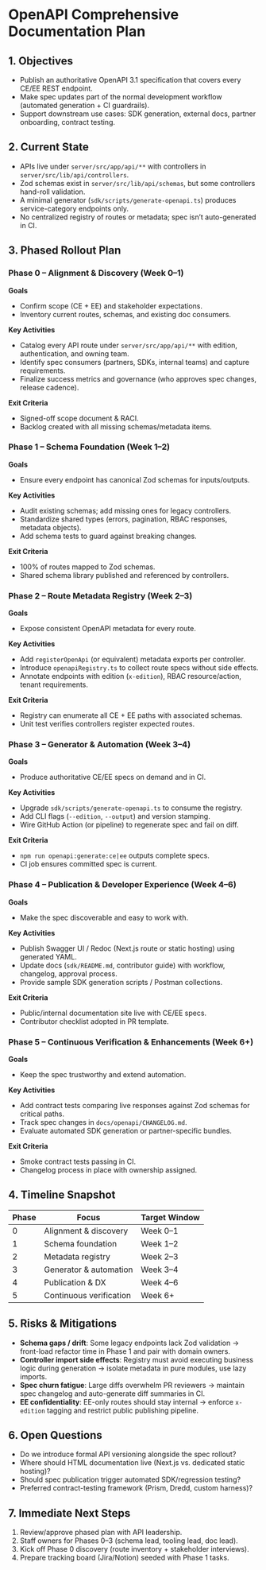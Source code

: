 # OpenAPI Comprehensive Documentation Plan

## 1. Objectives
- Publish an authoritative OpenAPI 3.1 specification that covers every CE/EE REST endpoint.
- Make spec updates part of the normal development workflow (automated generation + CI guardrails).
- Support downstream use cases: SDK generation, external docs, partner onboarding, contract testing.

## 2. Current State
- APIs live under `server/src/app/api/**` with controllers in `server/src/lib/api/controllers`.
- Zod schemas exist in `server/src/lib/api/schemas`, but some controllers hand-roll validation.
- A minimal generator (`sdk/scripts/generate-openapi.ts`) produces service-category endpoints only.
- No centralized registry of routes or metadata; spec isn’t auto-generated in CI.

## 3. Phased Rollout Plan

### Phase 0 – Alignment & Discovery (Week 0–1)
**Goals**
- Confirm scope (CE + EE) and stakeholder expectations.
- Inventory current routes, schemas, and existing doc consumers.

**Key Activities**
- Catalog every API route under `server/src/app/api/**` with edition, authentication, and owning team.
- Identify spec consumers (partners, SDKs, internal teams) and capture requirements.
- Finalize success metrics and governance (who approves spec changes, release cadence).

**Exit Criteria**
- Signed-off scope document & RACI.
- Backlog created with all missing schemas/metadata items.

### Phase 1 – Schema Foundation (Week 1–2)
**Goals**
- Ensure every endpoint has canonical Zod schemas for inputs/outputs.

**Key Activities**
- Audit existing schemas; add missing ones for legacy controllers.
- Standardize shared types (errors, pagination, RBAC responses, metadata objects).
- Add schema tests to guard against breaking changes.

**Exit Criteria**
- 100% of routes mapped to Zod schemas.
- Shared schema library published and referenced by controllers.

### Phase 2 – Route Metadata Registry (Week 2–3)
**Goals**
- Expose consistent OpenAPI metadata for every route.

**Key Activities**
- Add `registerOpenApi` (or equivalent) metadata exports per controller.
- Introduce `openapiRegistry.ts` to collect route specs without side effects.
- Annotate endpoints with edition (`x-edition`), RBAC resource/action, tenant requirements.

**Exit Criteria**
- Registry can enumerate all CE + EE paths with associated schemas.
- Unit test verifies controllers register expected routes.

### Phase 3 – Generator & Automation (Week 3–4)
**Goals**
- Produce authoritative CE/EE specs on demand and in CI.

**Key Activities**
- Upgrade `sdk/scripts/generate-openapi.ts` to consume the registry.
- Add CLI flags (`--edition`, `--output`) and version stamping.
- Wire GitHub Action (or pipeline) to regenerate spec and fail on diff.

**Exit Criteria**
- `npm run openapi:generate:ce|ee` outputs complete specs.
- CI job ensures committed spec is current.

### Phase 4 – Publication & Developer Experience (Week 4–6)
**Goals**
- Make the spec discoverable and easy to work with.

**Key Activities**
- Publish Swagger UI / Redoc (Next.js route or static hosting) using generated YAML.
- Update docs (`sdk/README.md`, contributor guide) with workflow, changelog, approval process.
- Provide sample SDK generation scripts / Postman collections.

**Exit Criteria**
- Public/internal documentation site live with CE/EE specs.
- Contributor checklist adopted in PR template.

### Phase 5 – Continuous Verification & Enhancements (Week 6+)
**Goals**
- Keep the spec trustworthy and extend automation.

**Key Activities**
- Add contract tests comparing live responses against Zod schemas for critical paths.
- Track spec changes in `docs/openapi/CHANGELOG.md`.
- Evaluate automated SDK generation or partner-specific bundles.

**Exit Criteria**
- Smoke contract tests passing in CI.
- Changelog process in place with ownership assigned.

## 4. Timeline Snapshot
| Phase | Focus | Target Window |
|-------|-------|---------------|
| 0 | Alignment & discovery | Week 0–1 |
| 1 | Schema foundation | Week 1–2 |
| 2 | Metadata registry | Week 2–3 |
| 3 | Generator & automation | Week 3–4 |
| 4 | Publication & DX | Week 4–6 |
| 5 | Continuous verification | Week 6+ |

## 5. Risks & Mitigations
- **Schema gaps / drift**: Some legacy endpoints lack Zod validation → front-load refactor time in Phase 1 and pair with domain owners.
- **Controller import side effects**: Registry must avoid executing business logic during generation → isolate metadata in pure modules, use lazy imports.
- **Spec churn fatigue**: Large diffs overwhelm PR reviewers → maintain spec changelog and auto-generate diff summaries in CI.
- **EE confidentiality**: EE-only routes should stay internal → enforce `x-edition` tagging and restrict public publishing pipeline.

## 6. Open Questions
- Do we introduce formal API versioning alongside the spec rollout?
- Where should HTML documentation live (Next.js vs. dedicated static hosting)?
- Should spec publication trigger automated SDK/regression testing?
- Preferred contract-testing framework (Prism, Dredd, custom harness)?

## 7. Immediate Next Steps
1. Review/approve phased plan with API leadership.
2. Staff owners for Phases 0–3 (schema lead, tooling lead, doc lead).
3. Kick off Phase 0 discovery (route inventory + stakeholder interviews).
4. Prepare tracking board (Jira/Notion) seeded with Phase 1 tasks.
